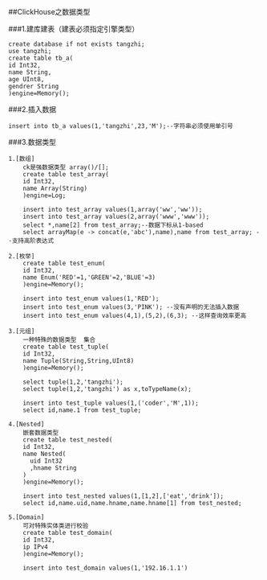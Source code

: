 ##ClickHouse之数据类型

###1.建库建表（建表必须指定引擎类型）

    create database if not exists tangzhi;
    use tangzhi;
    create table tb_a(
    id Int32,
    name String,
    age UInt8,
    gendrer String
    )engine=Memory();
    
###2.插入数据

    insert into tb_a values(1,'tangzhi',23,'M');--字符串必须使用单引号
    
###3.数据类型

    1.[数组]
        ck是强数据类型 array()/[];
        create table test_array(
        id Int32,
        name Array(String)
        )engine=Log;
        
        insert into test_array values(1,array('ww','ww'));
        insert into test_array values(2,array('www','www'));
        select *,name[2] from test_array;--数据下标从1-based
        select arrayMap(e -> concat(e,'abc'),name),name from test_array; --支持高阶表达式
        
    2.[枚举]
        create table test_enum(
        id Int32,
        name Enum('RED'=1,'GREEN'=2,'BLUE'=3)
        )engine=Memory();
        
        insert into test_enum values(1,'RED');
        insert into test_enum values(3,'PINK'); --没有声明的无法插入数据
        insert into test_enum values(4,1),(5,2),(6,3); --这样查询效率更高
        
    3.[元组]
        一种特殊的数据类型  集合
        create table test_tuple(
        id Int32,
        name Tuple(String,String,UInt8)
        )engine=Memory();
        
        select tuple(1,2,'tangzhi');
        select tuple(1,2,'tangzhi') as x,toTypeName(x);
        
        insert into test_tuple values(1,('coder','M',1));
        select id,name.1 from test_tuple;
        
    4.[Nested]
        嵌套数据类型
        create table test_nested(
        id Int32,
        name Nested(
          uid Int32
          ,hname String
        )
        )engine=Memory();
        
        insert into test_nested values(1,[1,2],['eat','drink']);
        select id,name.uid,name.hname,name.hname[1] from test_nested;
        
    5.[Domain]
        可对特殊实体类进行校验
        create table test_domain(
        id Int32,
        ip IPv4
        )engine=Memory();
        
        insert into test_domain values(1,'192.16.1.1')
        
               